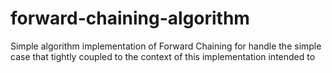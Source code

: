 # forward-chaining-algorithm
Simple algorithm implementation of Forward Chaining for handle the simple case that tightly coupled to the context of this implementation intended to

